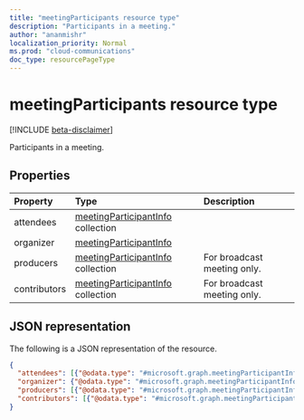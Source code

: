 ```yaml
---
title: "meetingParticipants resource type"
description: "Participants in a meeting."
author: "ananmishr"
localization_priority: Normal
ms.prod: "cloud-communications"
doc_type: resourcePageType
---
```


# meetingParticipants resource type

[!INCLUDE [beta-disclaimer](../../includes/beta-disclaimer.md)]

Participants in a meeting.

## Properties

| Property       | Type    | Description|
|:---------------|:--------|:----------|
| attendees | [meetingParticipantInfo](meetingparticipantinfo.md) collection |  |
| organizer | [meetingParticipantInfo](meetingparticipantinfo.md) |  |
| producers | [meetingParticipantInfo](meetingparticipantinfo.md) collection | For broadcast meeting only. |
| contributors | [meetingParticipantInfo](meetingparticipantinfo.md) collection | For broadcast meeting only. |

## JSON representation

The following is a JSON representation of the resource.

<!-- {
  "blockType": "resource",
  "optionalProperties": [

  ],
  "@odata.type": "microsoft.graph.meetingParticipants"
}-->
```json
{
  "attendees": [{"@odata.type": "#microsoft.graph.meetingParticipantInfo"}],
  "organizer": {"@odata.type": "#microsoft.graph.meetingParticipantInfo"},
  "producers": [{"@odata.type": "#microsoft.graph.meetingParticipantInfo"}],
  "contributors": [{"@odata.type": "#microsoft.graph.meetingParticipantInfo"}],
}
```

<!-- uuid: 8fcb5dbc-d5aa-4681-8e31-b001d5168d79
2015-10-25 14:57:30 UTC -->
<!--
{
  "type": "#page.annotation",
  "description": "meetingParticipants resource",
  "keywords": "",
  "section": "documentation",
  "tocPath": "",
  "suppressions": []
}
-->
